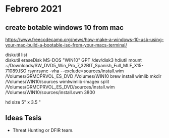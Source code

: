 # Febrero 2021

## create botable windows 10 from mac


https://www.freecodecamp.org/news/how-make-a-windows-10-usb-using-your-mac-build-a-bootable-iso-from-your-macs-terminal/

 diskutil list  
 diskutil eraseDisk MS-DOS "WIN10" GPT /dev/disk3
 hdiutil mount ~/Downloads/SW_DVD5_Win_Pro_7_32BIT_Spanish_Full_MLF_X15-71089.ISO
 rsynrsync -vha --exclude=sources/install.wim /Volumes/GRMCPRVOL_ES_DVD /Volumes/WIN10 
 brew install wimlib
mkdir /Volumes/WIN10/sources
wimlwimlib-imagex split /Volumes/GRMCPRVOL_ES_DVD/sources/install.wim /Volumes/WIN10/sources/install.swm 3800


hd size
5" x 3.5 "

## Ideas Tesis
- Threat Hunting or DFIR team.
